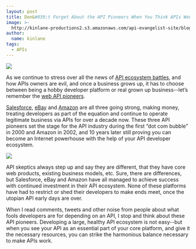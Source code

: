 ```yaml
---
layout: post
title: Don&#039;t Forget About the API Pioneers When You Think APIs Won&#039;t Work
image: >-
  http://kinlane-productions2.s3.amazonaws.com/api-evangelist-site/blog/ebay-developer-program-history.png
author:
  name: kinlane
tags:
  - APIs
---
```

[![](http://kinlane-productions2.s3.amazonaws.com/salesforce/salesforce-original-web-site.png)](/2011/01/28/history-of-apis-salesforce-com/ "Salesforce")

As we continue to stress over all the news of [API ecosystem battles](/2012/06/29/the-api-economy-welcomes-its-early-trade-wars/ "API Ecosystem Battles"), and how APIs owners are evil, and once a business grows up, it has to choose between being a hobby developer platform or real grown up business--let’s remember the [web API pioneers](/2011/02/10/history-of-apis-birth-through-social/ "web API pioneers").

[Salesforce](/2011/01/28/history-of-apis-salesforce-com/ "Salesforce"), [eBay](/2011/01/26/history-of-apis-ebay/ "ebay") and [Amazon](/2011/01/28/history-of-apis-amazon-e-commerce/ "Amazon") are all three going strong, making money, treating developers as part of the equation and continue to operate legitimate business via APIs for over a decade now. These three API pioneers set the stage for the API industry during the first “dot com bubble” in 2000 and Amazon in 2002, and 10 years later still proving you can become an Internet powerhouse with the help of your API developer ecosystem.

[![](http://kinlane-productions2.s3.amazonaws.com/ebay/ebay-developer-program-history.png)](/2011/01/26/history-of-apis-ebay/)

API skeptics always step up and say they are different, that they have core web products, existing business models, etc. Sure, there are differences, but Salesforce, eBay and Amazon have all managed to achieve success with continued investment in their API ecosystem. None of these platforms have had to restrict or shed their developers to make ends meet, once the utopian API early days are over.

When I read comments, tweets and other noise from people about what fools developers are for depending on an API, I stop and think about these API pioneers. Developing a large, healthy API ecosystem is not easy--but when you see your API as an essential part of your core platform, and give it the necessary resources, you can strike the harmonious balance necessary to make APIs work.